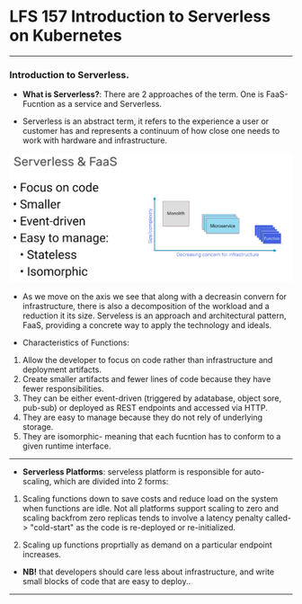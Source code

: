 # LFS 157 Introduction to Serverless on Kubernetes

-----

### Introduction to Serverless. 


- **What is Serverless?**: There are 2 approaches of the term. One is FaaS- Fucntion as a service and Serverless. 

- Serverless is an abstract term, it refers to the experience a user or customer has and represents a continuum of how close one needs to work with hardware and infrastructure. 

![](images/serverless.png)

- As we move on the axis we see that along with a decreasin convern for infrastructure, there is also a decomposition of the workload and a reduction it its size. Serveless is an approach and architectural pattern, FaaS, providing a concrete way to apply the technology and ideals. 

- Characteristics of Functions:
1. Allow the developer to focus on code rather than infrastructure and deployment artifacts. 
2. Create smaller artifacts and fewer lines of code because they have fewer responsibilities. 
3. They can be either event-driven (triggered by adatabase, object sore, pub-sub) or deployed as REST endpoints and accessed via HTTP. 
4. They are easy to manage because they do not rely of underlying storage. 
5. They are isomorphic- meaning that each fucntion has to conform to a given runtime interface. 

---

- **Serverless Platforms**: serveless platform is responsible for auto-scaling, which are divided into 2 forms:

1. Scaling functions down to save costs and reduce load on the system when functions are idle. Not all platforms support scaling to zero and scaling backfrom zero replicas tends to involve a latency penalty called-> "cold-start" as the code is re-deployed or re-initialized. 

2. Scaling up functions proprtially as demand on a particular endpoint increases. 

- **NB!** that developers should care less about infrastructure, and write small blocks of code that are easy to deploy..

---
